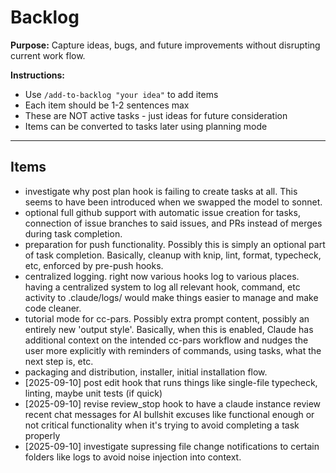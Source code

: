 # Backlog

**Purpose:** Capture ideas, bugs, and future improvements without disrupting current work flow.

**Instructions:**
- Use `/add-to-backlog "your idea"` to add items
- Each item should be 1-2 sentences max
- These are NOT active tasks - just ideas for future consideration
- Items can be converted to tasks later using planning mode

---

## Items

<!-- Items will be added below -->
- investigate why post plan hook is failing to create tasks at all. This seems to have been introduced when we swapped the model to sonnet.
- optional full github support with automatic issue creation for tasks, connection of issue branches to said issues, and PRs instead of merges during task completion.
- preparation for push functionality. Possibly this is simply an optional part of task completion. Basically, cleanup with knip, lint, format, typecheck, etc, enforced by pre-push hooks.
- centralized logging. right now various hooks log to various places. having a centralized system to log all relevant hook, command, etc activity to .claude/logs/ would make things easier to manage and make code cleaner.
- tutorial mode for cc-pars. Possibly extra prompt content, possibly an entirely new 'output style'. Basically, when this is enabled, Claude has additional context on the intended cc-pars workflow and nudges the user more explicitly with reminders of commands, using tasks, what the next step is, etc.
- packaging and distribution, installer, initial installation flow.
- [2025-09-10] post edit hook that runs things like single-file typecheck, linting, maybe unit tests (if quick)
- [2025-09-10] revise review_stop hook to have a claude instance review recent chat messages for AI bullshit excuses like functional enough or not critical functionality when it's trying to avoid completing a task properly
- [2025-09-10] investigate supressing file change notifications to certain folders like logs to avoid noise injection into context.
